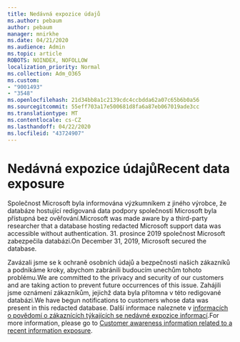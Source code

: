 ```yaml
---
title: Nedávná expozice údajů
ms.author: pebaum
author: pebaum
manager: mnirkhe
ms.date: 04/21/2020
ms.audience: Admin
ms.topic: article
ROBOTS: NOINDEX, NOFOLLOW
localization_priority: Normal
ms.collection: Adm_O365
ms.custom:
- "9001493"
- "3548"
ms.openlocfilehash: 21d34bb8a1c2139cdc4ccbdda62a07c65b6b0a56
ms.sourcegitcommit: 55eff703a17e500681d8fa6a87eb067019ade3cc
ms.translationtype: MT
ms.contentlocale: cs-CZ
ms.lasthandoff: 04/22/2020
ms.locfileid: "43724907"
---
```

# <a name="recent-data-exposure"></a><span data-ttu-id="345cc-102">Nedávná expozice údajů</span><span class="sxs-lookup"><span data-stu-id="345cc-102">Recent data exposure</span></span>

<span data-ttu-id="345cc-103">Společnost Microsoft byla informována výzkumníkem z jiného výrobce, že databáze hostující redigovaná data podpory společnosti Microsoft byla přístupná bez ověřování.</span><span class="sxs-lookup"><span data-stu-id="345cc-103">Microsoft was made aware by a third-party researcher that a database hosting redacted Microsoft support data was accessible without authentication.</span></span> <span data-ttu-id="345cc-104">31. prosince 2019 společnost Microsoft zabezpečila databázi.</span><span class="sxs-lookup"><span data-stu-id="345cc-104">On December 31, 2019, Microsoft secured the database.</span></span>

<span data-ttu-id="345cc-105">Zavázali jsme se k ochraně osobních údajů a bezpečnosti našich zákazníků a podnikáme kroky, abychom zabránili budoucím unechům tohoto problému.</span><span class="sxs-lookup"><span data-stu-id="345cc-105">We are committed to the privacy and security of our customers and are taking action to prevent future occurrences of this issue.</span></span> <span data-ttu-id="345cc-106">Zahájili jsme oznámení zákazníkům, jejichž data byla přítomna v této redigované databázi.</span><span class="sxs-lookup"><span data-stu-id="345cc-106">We have begun notifications to customers whose data was present in this redacted database.</span></span> <span data-ttu-id="345cc-107">Další informace naleznete v [informacích o povědomí o zákaznících týkajících se nedávné expozice informací](https://aka.ms/privacyinfo).</span><span class="sxs-lookup"><span data-stu-id="345cc-107">For more information, please go to [Customer awareness information related to a recent information exposure](https://aka.ms/privacyinfo).</span></span>
